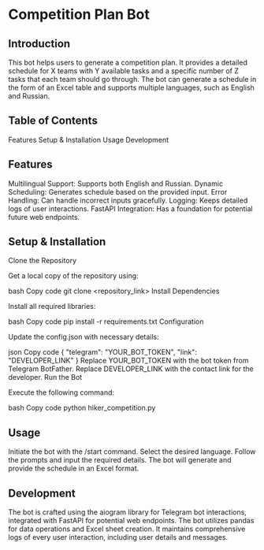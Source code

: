 # Competition Plan Bot
## Introduction
This bot helps users to generate a competition plan. It provides a detailed schedule for X teams with Y available tasks and a specific number of Z tasks that each team should go through. The bot can generate a schedule in the form of an Excel table and supports multiple languages, such as English and Russian.

## Table of Contents
Features
Setup & Installation
Usage
Development

## Features
Multilingual Support: Supports both English and Russian.
Dynamic Scheduling: Generates schedule based on the provided input.
Error Handling: Can handle incorrect inputs gracefully.
Logging: Keeps detailed logs of user interactions.
FastAPI Integration: Has a foundation for potential future web endpoints.

## Setup & Installation 
Clone the Repository

Get a local copy of the repository using:

bash
Copy code
git clone <repository_link>
Install Dependencies

Install all required libraries:

bash
Copy code
pip install -r requirements.txt
Configuration

Update the config.json with necessary details:

json
Copy code
{
    "telegram": "YOUR_BOT_TOKEN",
    "link": "DEVELOPER_LINK"
}
Replace YOUR_BOT_TOKEN with the bot token from Telegram BotFather.
Replace DEVELOPER_LINK with the contact link for the developer.
Run the Bot

Execute the following command:

bash
Copy code
python hiker_competition.py


## Usage
Initiate the bot with the /start command.
Select the desired language.
Follow the prompts and input the required details.
The bot will generate and provide the schedule in an Excel format.

## Development 
The bot is crafted using the aiogram library for Telegram bot interactions, integrated with FastAPI for potential web endpoints. The bot utilizes pandas for data operations and Excel sheet creation. It maintains comprehensive logs of every user interaction, including user details and messages.

